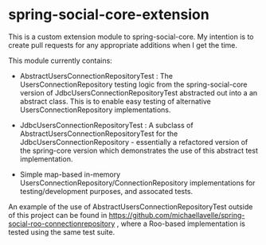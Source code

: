 spring-social-core-extension
============================

This is a custom extension module to spring-social-core.  My intention is to create pull requests for any appropriate 
additions when I get the time. 

This module currently contains:

* AbstractUsersConnectionRepositoryTest : The UsersConnectionRepository testing logic from the spring-social-core version of JdbcUsersConnectionRepositoryTest
  abstracted out into a an abstract class.  This is to enable easy testing of alternative UsersConnectionRepository implementations.

* JdbcUsersConnectionRepositoryTest  :  A subclass of AbstractUsersConnectionRepositoryTest for the JdbcUsersConnectionRepository - essentially a refactored version
  of the spring-core version which demonstrates the use of this abstract test implementation.      

* Simple map-based in-memory UsersConnectionRepository/ConnectionRepository implementations for testing/development 
  purposes, and assocated tests.
                                               

An example of the use of AbstractUsersConnectionRepositoryTest outside of this project can be found in
https://github.com/michaellavelle/spring-social-roo-connectionrepository , where a Roo-based implementation is tested
using the same test suite.